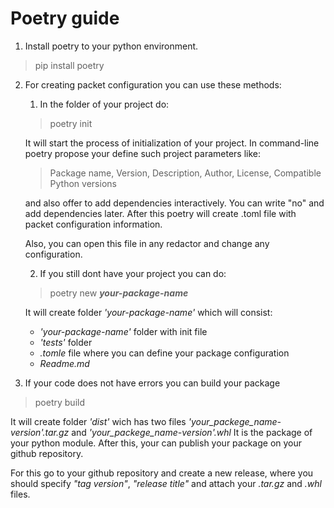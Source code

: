 # Poetry guide

1) Install poetry to your python environment.
> pip install poetry

2) For creating packet configuration you can use these methods:

    1) In the folder of your project do:
    > poetry init

    It will start the process of initialization of your project. In command-line poetry propose your define such project parameters like:
    >Package name,
    Version,
    Description,
    Author,
    License,
    Compatible Python versions

    and also offer to add dependencies interactively. You can write "no" and add dependencies later.
    After this poetry will create .toml file with packet configuration information. 

    Also, you can open this file in any redactor and change any configuration.

    2) If you still dont have your project you can do:

    >poetry new ***your-package-name***

    It will create folder _'your-package-name'_ which will consist: 
    - _'your-package-name'_ folder with init file
    - _'tests'_ folder 
    - _.tomle_ file where you can define your package configuration
    - _Readme.md_

3) If your code does not have errors you can build your package

>poetry build

It will create folder _'dist'_ wich has two files _'your_packege_name-version'.tar.gz_ and _'your_packege_name-version'.whl_ 
It is the package of your python module. After this, your can publish your package on your github repository.

For this go to your github repository and create a new release, where you should specify _"tag version"_, _"release title"_ and attach your _.tar.gz_ and _.whl_ files.